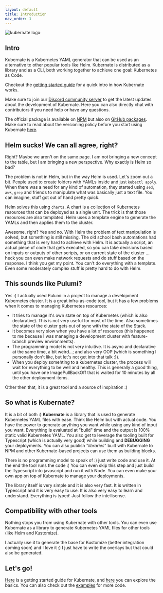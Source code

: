```yaml
---
layout: default
title: Introduction
nav_order: 1
---
```


![kubernate logo](https://raw.githubusercontent.com/laurci/kubernate/master/docs/assets/logo_with_text.png)

## Intro

Kubernate is a Kubernetes YAML generator that can be used as an alternative to other popular tools like Helm. Kubernate is distributed as a library and as a CLI, both working together to achieve one goal: Kubernetes as Code.

Checkout the [getting started guide](/getting-started) for a quick intro in how Kubernate works.

Make sure to join our [Discord community server](https://discord.gg/xhNGGrZQja) to get the latest updates about the development of Kubernate. Here you can also directly chat with contributors if you need help or have any questions.

The official package is available on [NPM](https://npmjs.org/kubernate) but also on [GitHub packages](https://github.com/laurci/kubernate/packages/963222). Make sure to read about the versioning policy before you start using Kubernate [here](/versioning.html).

## Helm sucks! We can all agree, right?

Right? Maybe we aren't on the same page. I am not bringing a new concept to the table, but I am bringing a new perspective. Why exactly is Helm so bad?

The problem is not in Helm, but in the way Helm is used. Let's zoom out a bit. People used to create folders with YAMLs inside and just `kubectl apply`. When there was a need for any kind of automation, they started using `sed`, `awk`, `grep` and friends to manipulate what was basically just a text file. You can imagine, stuff got out of hand pretty quick.

Helm solves this using `charts`. A chart is a collection of Kubernetes resources that can be deployed as a single unit. The trick is that those resources are also templated. Helm uses a template engine to generate the YAMLs and then applies them to the cluster.

Awesome, right? Yes and no. With Helm the problem of text manipulation is solved, but something is still missing. The old school bash automations had something that is very hard to achieve with Helm. It is actually a script, an actual piece of code that gets executed, so you can take decisions based on inputs or outputs of other scripts, or on current state of the cluster ... heck you can even make network requests and do stuff based on the response. I think you get my point. You can't do everything with a template. Even some moderately complex stuff is pretty hard to do with Helm.

## This sounds like Pulumi?

Yes :) I actually used Pulumi in a project to manage a development Kubernetes cluster. It is a great infra-as-code tool, but it has a few problems when it comes to managing Kubernetes resources:

-   It tries to manage it's own state on top of Kubernetes (which is also declarative). This is not very useful for most of the time. Also sometimes the state of the cluster gets out of sync with the state of the Stack.
-   It becomes very slow when you have a lot of resources (this happened to me because I was managing a development cluster with feature-branch preview environments).
-   The programming model is not very intuitive. It is async and declarative at the same time, a bit weird...; and also very OOP (which is something I personally don't like, but let's not get into that talk :]).
-   When you deploy somehting to a kubernetes cluster, the process will wait for everything to be well and healthy. This is generally a good thing, until you have one ImagePullBackOff that is waited for 10 minutes by all the other deployment items.

Other then that, it is a great tool and a source of inspiration :)

## So what is Kubernate?

It is a bit of both :) **Kubernate** is a library that is used to generate Kubernetes YAML files with ease. Think like Helm but with actual code. You have the power to generate anything you want while using any kind of input you want. Everything is evaluated at "build" time and the output is 100% static valid Kubernetes YAML. You also get to leverage the tooling built for Typescript (which is actually very good) while building and **DEBUGGING** your deployments. You can also publish "_libraries_" built with Kubernate to NPM and other Kubernate-based projects can use them as building blocks.

There is no programming model to speak of :) just write code and use it. At the end the tool runs the code :) You can even skip this step and just build the Typescript into javascript and run it with Node. You can even make your own app on top of Kubernate to manage your deployments.

The library itself is very simple and it is also very fast. It is written in Typescript and it is very easy to use. It is also very easy to learn and understand. Everything is typed! Just follow the intellisense.

## Compatibility with other tools

Nothing stops you from using Kubernate with other tools. You can even use Kubernate as a library to generate Kubernetes YAML files for other tools (like Helm and Kustomize).

I actually use it to generate the base for Kustomize (better integration coming soon) and I love it :) I just have to write the overlays but that could also be generated.

## Let's go!

[Here](/getting-started) is a getting started guide for Kubernate, and [here](/basics) you can explore the basics. You can also check out the [examples](https://github.com/laurci/kubernate-examples) for more code.
